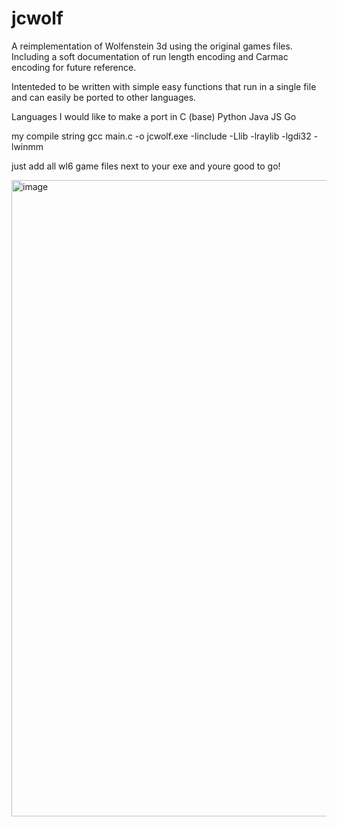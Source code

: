 # jcwolf

A reimplementation of Wolfenstein 3d using the original games files. Including a soft documentation of run length encoding and Carmac encoding for future reference.

Intenteded to be written with simple easy functions that run in a single file and can easily be ported to other languages.

Languages I would like to make a port in
C (base)
Python
Java
JS
Go


my compile string
gcc main.c -o jcwolf.exe -Iinclude -Llib -lraylib -lgdi32 -lwinmm

just add all wl6 game files next to your exe and youre good to go!

<img width="1920" height="1018" alt="image" src="https://github.com/user-attachments/assets/d10312bf-18e3-44e9-ac58-9ce9e09bf5a1" />
